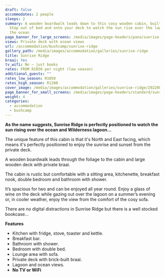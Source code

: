 ```yaml
---
draft: false
accommodates: 2 people
sleeps: 2
summary: A wooden boardwalk leads down to this cosy wooden cabin, built for two.
  Step out of bed and onto your deck to watch the sun rise over the lagoon and
  the ocean
page_banner_for_large_screens: /media/images/page-headers/pano/sunrise-ridge.jpg
views: Private deck with ocean views
url: /accommodation/bushcamp/sunrise-ridge
gallery_path: /media/images/accommodation/galleries/sunrise-ridge
title: Sunrise Ridge
braai: Yes
tv_wifi: No – just books
rates: FROM R1050 per night (low season)
additional_guests: ""
rates_low_season: R1050
rates_high_season: R1200
cover_image: /media/images/accommodation/galleries/sunrise-ridge/20220816_153145.jpg
page_banner_for_small_screens: /media/images/page-headers/standard/sunrise-ridge.jpg
weight: 4
categories:
  - accommodation
  - bushcamp
---
```

**As the name suggests, Sunrise Ridge is perfectly positioned to watch the sun rising over the ocean and Wilderness lagoon…**

The unique feature of this cabin is that it's North and East facing, which means it's perfectly positioned to enjoy the sunrise and sunset from the private deck.

A wooden boardwalk leads through the foliage to the cabin and large wooden deck with private braai. 

The cabin is rustic but comfortable with a sitting area, kitchenette, breakfast nook, double bedroom and bathroom with shower.  

It’s spacious for two and can be enjoyed all year round. Enjoy a glass of wine on the deck while gazing out over the lagoon on a summer’s evening or, in cooler weather, enjoy the view from the comfort of the cosy sofa.

There are no digital distractions in Sunrise Ridge but there is a well stocked bookcase…

**Features**

* Kitchen with fridge, stove, toaster and kettle.
* Breakfast bar.
* Bathroom with shower.
* Bedroom with double bed.
* Lounge area with sofa.
* Private deck with brick-built braai.
* Lagoon and ocean views.
* **No TV or WiFi**